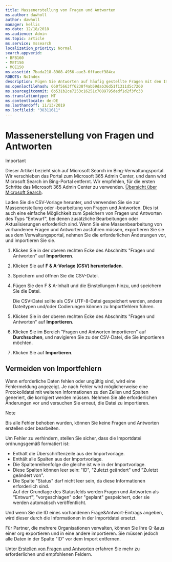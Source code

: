 ```yaml
---
title: Massenerstellung von Fragen und Antworten
ms.author: dawholl
author: dawholl
manager: kellis
ms.date: 12/18/2018
ms.audience: Admin
ms.topic: article
ms.service: mssearch
localization_priority: Normal
search.appverid:
- BFB160
- MET150
- MOE150
ms.assetid: 7bada218-8908-4956-aae3-6ffaeef384ca
ROBOTS: NoIndex
description: Fügen Sie Antworten auf häufig gestellte Fragen mit den Importtools im Microsoft Search-Verwaltungsportal schnell hinzu.
ms.openlocfilehash: 660f5663ff6238f4ab59dab36d51f1311d5c7260
ms.sourcegitcommit: 6b531b2ce7253c16251c7089795dedf1d2f3fc33
ms.translationtype: MT
ms.contentlocale: de-DE
ms.lasthandoff: 11/13/2019
ms.locfileid: "38311611"
---
```

# <a name="bulk-create-qas"></a>Massenerstellung von Fragen und Antworten

> [!IMPORTANT]
> Dieser Artikel bezieht sich auf Microsoft Search im Bing-Verwaltungsportal. Wir verschieben das Portal zum Microsoft 365 Admin Center, und dann wird Microsoft Search im Bing-Portal entfernt. Wir empfehlen, für die ersten Schritte das Microsoft 365 Admin Center zu verwenden. [Übersicht über Microsoft Search](overview-microsoft-search.md).
    
Laden Sie die CSV-Vorlage herunter, und verwenden Sie sie zur Massenerstellung oder -bearbeitung von Fragen und Antworten. Dies ist auch eine einfache Möglichkeit zum Speichern von Fragen und Antworten des Typs "Entwurf", bei denen zusätzliche Bearbeitungen oder Aktualisierungen erforderlich sind. Wenn Sie eine Massenbearbeitung von vorhandenen Fragen und Antworten ausführen müssen, exportieren Sie sie aus dem Verwaltungsportal, nehmen Sie die erforderlichen Änderungen vor, und importieren Sie sie.
  
1. Klicken Sie in der oberen rechten Ecke des Abschnitts "Fragen und Antworten" auf **Importieren**.
    
2. Klicken Sie auf **F & A-Vorlage (CSV) herunterladen**.
    
3. Speichern und öffnen Sie die CSV-Datei.
    
4. Fügen Sie den F & A-Inhalt und die Einstellungen hinzu, und speichern Sie die Datei.

    Die CSV-Datei sollte als CSV UTF-8-Datei gespeichert werden, andere Dateitypen und/oder Codierungen können zu Importfehlern führen.
    
5. Klicken Sie in der oberen rechten Ecke des Abschnitts "Fragen und Antworten" auf **Importieren**.
    
6. Klicken Sie im Bereich "Fragen und Antworten importieren" auf **Durchsuchen**, und navigieren Sie zu der CSV-Datei, die Sie importieren möchten. 
    
7. Klicken Sie auf **Importieren**.

## <a name="prevent-import-errors"></a>Vermeiden von Importfehlern      
Wenn erforderliche Daten fehlen oder ungültig sind, wird eine Fehlermeldung angezeigt. Je nach Fehler wird möglicherweise eine Protokolldatei mit weiteren Informationen zu den Zeilen und Spalten generiert, die korrigiert werden müssen. Nehmen Sie alle erforderlichen Änderungen vor und versuchen Sie erneut, die Datei zu importieren.

> [!NOTE]
> Bis alle Fehler behoben wurden, können Sie keine Fragen und Antworten erstellen oder bearbeiten. 

Um Fehler zu verhindern, stellen Sie sicher, dass die Importdatei ordnungsgemäß formatiert ist:
- Enthält die Überschriftenzeile aus der Importvorlage.
- Enthält alle Spalten aus der Importvorlage.
- Die Spaltenreihenfolge die gleiche ist wie in der Importvorlage.
- Diese Spalten können leer sein: "ID", "Zuletzt geändert" und "Zuletzt geändert von".
- Die Spalte "Status" darf nicht leer sein, da diese Informationen erforderlich sind.  
Auf der Grundlage des Statusfelds werden Fragen und Antworten als "Entwurf", "vorgeschlagen" oder "geplant" gespeichert, oder sie werden automatisch veröffentlicht.

Und wenn Sie die ID eines vorhandenen Frage&Antwort-Eintrags angeben, wird dieser durch die Informationen in der Importdatei ersetzt.

Für Partner, die mehrere Organisationen verwalten, können Sie Ihre Q-&aus einer org exportieren und in eine andere importieren. Sie müssen jedoch alle Daten in der Spalte "ID" vor dem Import entfernen.

Unter [Erstellen von Fragen und Antworten](create-qas.md) erfahren Sie mehr zu erforderlichen und empfohlenen Feldern.

  

